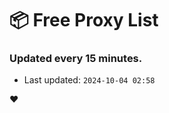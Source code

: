 # :package: Free Proxy List
### Updated every 15 minutes.

- Last updated: `2024-10-04 02:58`

:heart:
